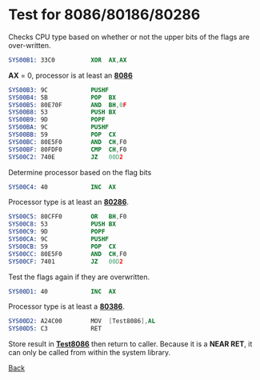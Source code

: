 # Test for 8086/80186/80286

Checks CPU type based on whether or not the upper bits of the flags are over-written.

```nasm
SYS00B1: 33C0          XOR	AX,AX
```

**AX** = 0, processor is at least an **[8086](DATA.md)**

```nasm
SYS00B3: 9C            PUSHF
SYS00B4: 5B            POP	BX
SYS00B5: 80E70F        AND	BH,0F
SYS00B8: 53            PUSH	BX
SYS00B9: 9D            POPF
SYS00BA: 9C            PUSHF
SYS00BB: 59            POP	CX
SYS00BC: 80E5F0        AND	CH,F0
SYS00BF: 80FDF0        CMP	CH,F0
SYS00C2: 740E          JZ	00D2
```

Determine processor based on the flag bits

```nasm
SYS00C4: 40            INC	AX
```

Processor type is at least an **[80286](DATA.md)**.

```nasm
SYS00C5: 80CFF0        OR	BH,F0
SYS00C8: 53            PUSH	BX
SYS00C9: 9D            POPF
SYS00CA: 9C            PUSHF
SYS00CB: 59            POP	CX
SYS00CC: 80E5F0        AND	CH,F0
SYS00CF: 7401          JZ	00D2
```

Test the flags again if they are overwritten.

```nasm
SYS00D1: 40            INC	AX
```

Processor type is at least a **[80386](DATA.md)**.

```nasm
SYS00D2: A24C00        MOV	[Test8086],AL
SYS00D5: C3            RET
```

Store result in **[Test8086](DATA.md)** then return to caller. Because it is a **NEAR RET**, it can only be called from within the system library.

[Back](../README.md)